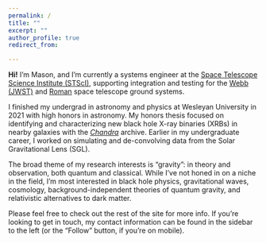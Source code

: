 ```yaml
---
permalink: /
title: ""
excerpt: ""
author_profile: true
redirect_from: 

---
```


**Hi!** I’m Mason, and I’m currently a systems engineer at the [Space Telescope Science Institute (STScI)](https://www.stsci.edu/), supporting integration and testing for the [Webb (JWST)](https://www.jwst.nasa.gov/) and [Roman](https://roman.gsfc.nasa.gov/) space telescope ground systems. 

I finished my undergrad in astronomy and physics at Wesleyan University in 2021 with high honors in astronomy. My honors thesis focused on identifying and characterizing new black hole X-ray binaries (XRBs) in nearby galaxies with the [_Chandra_](https://chandra.harvard.edu/) archive. Earlier in my undergraduate career, I worked on simulating and de-convolving data from the Solar Gravitational Lens (SGL).

The broad theme of my research interests is “gravity”: in theory and observation, both quantum and classical. While I’ve not honed in on a niche in the field, I’m most interested in black hole physics, gravitational waves, cosmology, background-independent theories of quantum gravity, and relativistic alternatives to dark matter.

Please feel free to check out the rest of the site for more info. If you’re looking to get in touch, my contact information can be found in the sidebar to the left (or the “Follow” button, if you’re on mobile).
